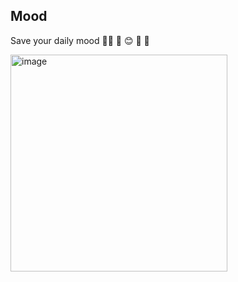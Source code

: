 ## Mood

Save your daily mood 🧑‍💻 🤔 😊 🥳 😤

<img width="347" alt="image" src="https://user-images.githubusercontent.com/8344874/158558569-6d014546-7daa-4eef-8050-c6aabb783925.png">
